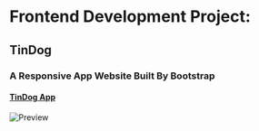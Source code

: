 # Frontend Development Project:
## TinDog
### A Responsive App Website Built By Bootstrap  
#### [TinDog App](https://ccl24.github.io/TinDog/)  
![Preview](https://i.ibb.co/p0FXV2t/TinDog.jpg)
